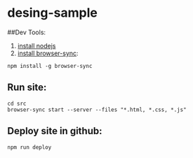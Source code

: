 # desing-sample


##Dev Tools:

1. [install nodejs](http://nodejs.org) 
2. [install browser-sync](http://www.browsersync.io/):
```	
npm install -g browser-sync
```	

## Run site:
```	
cd src
browser-sync start --server --files "*.html, *.css, *.js"
```	

## Deploy site in github:

```	
npm run deploy
```	

